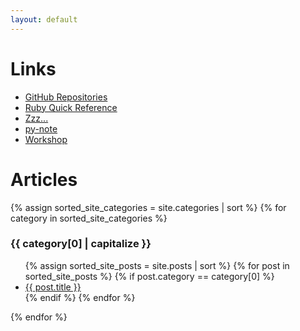 ```yaml
---
layout: default
---
```


# Links

- [GitHub Repositories](https://github.com/YumaYX?tab=repositories)
- [Ruby Quick Reference](/RubyQuickReference/)
- [Zzz...](/zzz/)
- [py-note](/py-note/)
- [Workshop](/Workshop/)


# Articles

{% assign sorted_site_categories = site.categories | sort %}
{% for category in sorted_site_categories %}
<h3> {{ category[0] | capitalize }} </h3>
<ul>
{% assign sorted_site_posts = site.posts | sort %}
{% for post in sorted_site_posts %}
{% if post.category == category[0] %}
<li><a href="{{ site.baseurl }}{{ post.url }}">{{ post.title }}</a></li>
{% endif %}
{% endfor %}
</ul>
{% endfor %}

